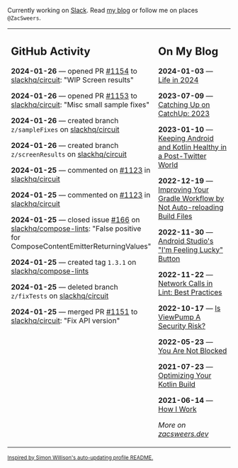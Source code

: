 Currently working on [Slack](https://slack.com/). Read [my blog](https://zacsweers.dev/) or follow me on places `@ZacSweers`.

<table><tr><td valign="top" width="60%">

## GitHub Activity
<!-- githubActivity starts -->
**2024-01-26** — opened PR [#1154](https://github.com/slackhq/circuit/pull/1154) to [slackhq/circuit](https://github.com/slackhq/circuit): "WIP Screen results"

**2024-01-26** — opened PR [#1153](https://github.com/slackhq/circuit/pull/1153) to [slackhq/circuit](https://github.com/slackhq/circuit): "Misc small sample fixes"

**2024-01-26** — created branch `z/sampleFixes` on [slackhq/circuit](https://github.com/slackhq/circuit)

**2024-01-26** — created branch `z/screenResults` on [slackhq/circuit](https://github.com/slackhq/circuit)

**2024-01-25** — commented on [#1123](https://github.com/slackhq/circuit/issues/1123#issuecomment-1911456372) in [slackhq/circuit](https://github.com/slackhq/circuit)

**2024-01-25** — commented on [#1123](https://github.com/slackhq/circuit/issues/1123#issuecomment-1911435859) in [slackhq/circuit](https://github.com/slackhq/circuit)

**2024-01-25** — closed issue [#166](https://github.com/slackhq/compose-lints/issues/166) on [slackhq/compose-lints](https://github.com/slackhq/compose-lints): "False positive for ComposeContentEmitterReturningValues"

**2024-01-25** — created tag `1.3.1` on [slackhq/compose-lints](https://github.com/slackhq/compose-lints)

**2024-01-25** — deleted branch `z/fixTests` on [slackhq/circuit](https://github.com/slackhq/circuit)

**2024-01-25** — merged PR [#1151](https://github.com/slackhq/circuit/pull/1151) to [slackhq/circuit](https://github.com/slackhq/circuit): "Fix API version"
<!-- githubActivity ends -->
</td><td valign="top" width="40%">

## On My Blog
<!-- blog starts -->
**2024-01-03** — [Life in 2024](https://www.zacsweers.dev/life-in-2024/)

**2023-07-09** — [Catching Up on CatchUp: 2023](https://www.zacsweers.dev/catching-up-on-catchup-2023/)

**2023-01-10** — [Keeping Android and Kotlin Healthy in a Post-Twitter World](https://www.zacsweers.dev/keeping-android-healthy/)

**2022-12-19** — [Improving Your Gradle Workflow by Not Auto-reloading Build Files](https://www.zacsweers.dev/improving-your-workflow-by-not-auto-reloading-build-files/)

**2022-11-30** — [Android Studio's "I'm Feeling Lucky" Button](https://www.zacsweers.dev/android-studios-im-feeling-lucky-button/)

**2022-11-22** — [Network Calls in Lint: Best Practices](https://www.zacsweers.dev/network-calls-in-lint-best-practices/)

**2022-10-17** — [Is ViewPump A Security Risk?](https://www.zacsweers.dev/is-viewpump-a-security-risk/)

**2022-05-23** — [You Are Not Blocked](https://www.zacsweers.dev/you-are-not-blocked/)

**2021-07-23** — [Optimizing Your Kotlin Build](https://www.zacsweers.dev/optimizing-your-kotlin-build/)

**2021-06-14** — [How I Work](https://www.zacsweers.dev/how-i-work/)
<!-- blog ends -->
_More on [zacsweers.dev](https://zacsweers.dev/)_
</td></tr></table>

<sub><a href="https://simonwillison.net/2020/Jul/10/self-updating-profile-readme/">Inspired by Simon Willison's auto-updating profile README.</a></sub>